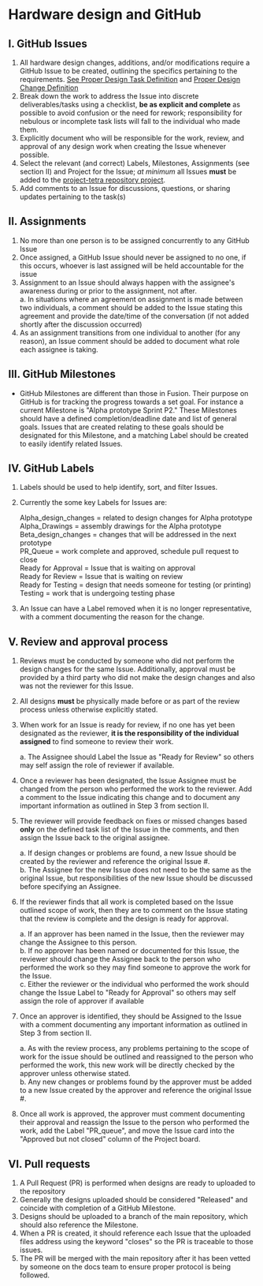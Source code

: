 # Hardware design and GitHub

## I. GitHub Issues
1. All hardware design changes, additions, and/or modifications require a GitHub Issue to be created, outlining the specifics pertaining to the requirements. [See Proper Design Task Definition](https://docs.google.com/document/d/17HnsZsy_I7kKOkKkEYhdUJK056dD4DdfpkwQNek-qZ8/edit#bookmark=id.xicqbxrjhmm) and [Proper Design Change Definition](https://docs.google.com/document/d/17HnsZsy_I7kKOkKkEYhdUJK056dD4DdfpkwQNek-qZ8/edit#bookmark=id.qkl7ueuc9fi6)
2. Break down the work to address the Issue into discrete deliverables/tasks using a checklist, **be as explicit and complete** as possible to avoid confusion or the need for rework; responsibility for nebulous or incomplete task lists will fall to the individual who made them.
3. Explicitly document who will be responsible for the work, review, and approval of any design work when creating the Issue whenever possible.
4. Select the relevant (and correct) Labels, Milestones, Assignments (see section II) and Project for the Issue; _at minimum_ all Issues **must** be added to the [project-tetra repository project](https://github.com/tetrabiodistributed/project-tetra/projects/1).
5. Add comments to an Issue for discussions, questions, or sharing updates pertaining to the task(s)


## II. Assignments
1. No more than one person is to be assigned concurrently to any GitHub Issue
2. Once assigned, a GitHub Issue should never be assigned to no one, if this occurs, whoever is last assigned will be held accountable for the issue
3. Assignment to an Issue should always happen with the assignee's awareness during or prior to the assignment, not after.    
    a. In situations where an agreement on assignment is made between two individuals, a comment should be added to the Issue stating this agreement and provide the date/time of the conversation (if not added shortly after the discussion occurred)    
4. As an assignment transitions from one individual to another (for any reason), an Issue comment should be added to document what role each assignee is taking.


## III. GitHub Milestones
- GitHub Milestones are different than those in Fusion. Their purpose on GitHub is for tracking the progress towards a set goal. For instance a current Milestone is "Alpha prototype Sprint P2." These Milestones should have a defined completion/deadline date and list of general goals. Issues that are created relating to these goals should be designated for this Milestone, and a matching Label should be created to easily identify related Issues.


## IV. GitHub Labels
1. Labels should be used to help identify, sort, and filter Issues.
2. Currently the some key Labels for Issues are:
    
    Alpha_design_changes   =   related to design changes for Alpha prototype    
    Alpha_Drawings         =   assembly drawings for the Alpha prototype    
    Beta_design_changes    =   changes that will be addressed in the next prototype    
    PR_Queue               =   work complete and approved, schedule pull request to close    
    Ready for Approval     =   Issue that is waiting on approval    
    Ready for Review       =   Issue that is waiting on review    
    Ready for Testing      =   design that needs someone for testing (or printing)    
    Testing                =   work that is undergoing testing phase
    
3. An Issue can have a Label removed when it is no longer representative, with a comment documenting the reason for the change.


## V. Review and approval process
1. Reviews must be conducted by someone who did not perform the design changes for the same Issue. Additionally, approval must be provided by a third party who did not make the design changes and also was not the reviewer for this Issue.
2. All designs **must** be physically made before or as part of the review process unless otherwise explicitly stated.
3. When work for an Issue is ready for review, if no one has yet been designated as the reviewer, **it is the responsibility of the individual assigned** to find someone to review their work.   

    a. The Assignee should Label the Issue as "Ready for Review" so others may self assign the role of reviewer if available.    
4. Once a reviewer has been designated, the Issue Assignee must be changed from the person who performed the work to the reviewer. Add a comment to the Issue indicating this change and to document any important information as outlined in Step 3 from section II.
5. The reviewer will provide feedback on fixes or missed changes based **only** on the defined task list of the Issue in the comments, and then assign the Issue back to the original assignee.    
    
    a. If design changes or problems are found, a new Issue should be created by the reviewer and reference the original Issue #.    
    b. The Assignee for the new Issue does not need to be the same as the original Issue, but responsibilities of the new Issue should be discussed before specifying an Assignee.    
6. If the reviewer finds that all work is completed based on the Issue outlined scope of work, then they are to comment on the Issue stating that the review is complete and the design is ready for approval.     

    a. If an approver has been named in the Issue, then the reviewer may change the Assignee to this person.    
    b. If no approver has been named or documented for this Issue, the reviewer should change the Assignee back to the person who performed the work so they may find someone to approve the work for the Issue.        
    c. Either the reviewer or the individual who performed the work should change the Issue Label to "Ready for Approval" so others may self assign the role of approver if available        
7. Once an approver is identified, they should be Assigned to the Issue with a comment documenting any important information as outlined in Step 3 from section II.    

    a. As with the review process, any problems pertaining to the scope of work for the issue should be outlined and reassigned to the person who performed the work, this new work will be directly checked by the approver unless otherwise stated.        
    b. Any new changes or problems found by the approver must be added to a new Issue created by the approver and reference the original Issue #.    
8. Once all work is approved, the approver must comment documenting their approval and reassign the Issue to the person who performed the work, add the Label "PR_queue", and move the Issue card into the "Approved but not closed" column of the Project board. 


## VI. Pull requests
1. A Pull Request (PR) is performed when designs are ready to uploaded to the repository
2. Generally the designs uploaded should be considered "Released" and coincide with completion of a GitHub Milestone.
3. Designs should be uploaded to a branch of the main repository, which should also reference the Milestone.
4. When a PR is created, it should reference each Issue that the uploaded files address using the keyword "closes" so the PR is traceable to those issues. 
5. The PR will be merged with the main repository after it has been vetted by someone on the docs team to ensure proper protocol is being followed. 
